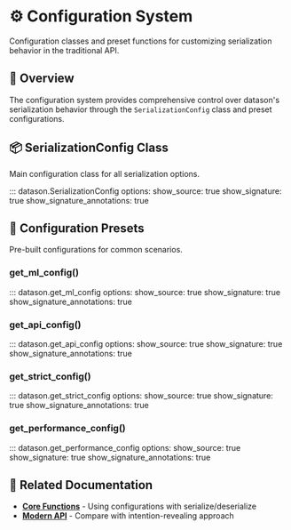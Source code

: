 # ⚙️ Configuration System

Configuration classes and preset functions for customizing serialization behavior in the traditional API.

## 🎯 Overview

The configuration system provides comprehensive control over datason's serialization behavior through the `SerializationConfig` class and preset configurations.

## 📦 SerializationConfig Class

Main configuration class for all serialization options.

::: datason.SerializationConfig
    options:
      show_source: true
      show_signature: true
      show_signature_annotations: true

## 🔧 Configuration Presets

Pre-built configurations for common scenarios.

### get_ml_config()

::: datason.get_ml_config
    options:
      show_source: true
      show_signature: true
      show_signature_annotations: true

### get_api_config()

::: datason.get_api_config
    options:
      show_source: true
      show_signature: true
      show_signature_annotations: true

### get_strict_config()

::: datason.get_strict_config
    options:
      show_source: true
      show_signature: true
      show_signature_annotations: true

### get_performance_config()

::: datason.get_performance_config
    options:
      show_source: true
      show_signature: true
      show_signature_annotations: true

## 🔗 Related Documentation

- **[Core Functions](core-functions.md)** - Using configurations with serialize/deserialize
- **[Modern API](modern-api.md)** - Compare with intention-revealing approach
